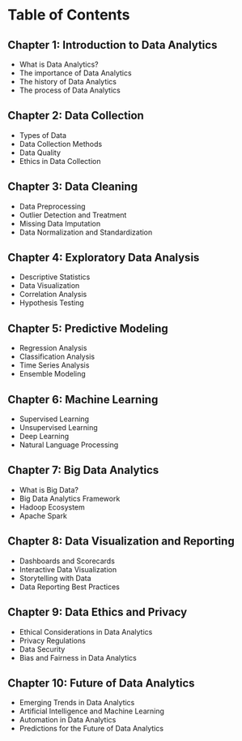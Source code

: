 # Table of Contents

## Chapter 1: Introduction to Data Analytics
- What is Data Analytics?
- The importance of Data Analytics
- The history of Data Analytics
- The process of Data Analytics

## Chapter 2: Data Collection
- Types of Data
- Data Collection Methods
- Data Quality
- Ethics in Data Collection

## Chapter 3: Data Cleaning
- Data Preprocessing
- Outlier Detection and Treatment
- Missing Data Imputation
- Data Normalization and Standardization

## Chapter 4: Exploratory Data Analysis
- Descriptive Statistics
- Data Visualization
- Correlation Analysis
- Hypothesis Testing

## Chapter 5: Predictive Modeling
- Regression Analysis
- Classification Analysis
- Time Series Analysis
- Ensemble Modeling

## Chapter 6: Machine Learning
- Supervised Learning
- Unsupervised Learning
- Deep Learning
- Natural Language Processing

## Chapter 7: Big Data Analytics
- What is Big Data?
- Big Data Analytics Framework
- Hadoop Ecosystem
- Apache Spark

## Chapter 8: Data Visualization and Reporting
- Dashboards and Scorecards
- Interactive Data Visualization
- Storytelling with Data
- Data Reporting Best Practices

## Chapter 9: Data Ethics and Privacy
- Ethical Considerations in Data Analytics
- Privacy Regulations
- Data Security
- Bias and Fairness in Data Analytics

## Chapter 10: Future of Data Analytics
- Emerging Trends in Data Analytics
- Artificial Intelligence and Machine Learning
- Automation in Data Analytics
- Predictions for the Future of Data Analytics
